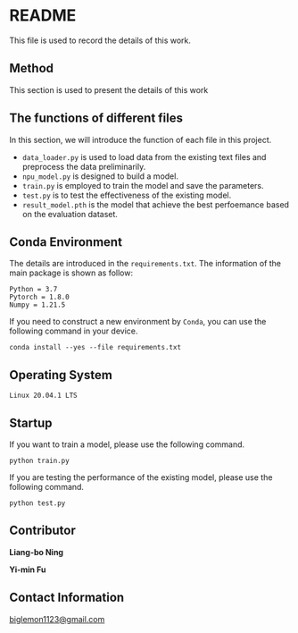 # README
This file is used to record the details of this work.

## Method
This section is used to present the details of this work

## The functions of different files
In this section, we will introduce the function of each file in this project. 
- ```data_loader.py``` is used to load data from the existing text files and preprocess the data preliminarily.
- ```npu_model.py``` is designed to build a model.
- ```train.py``` is employed to train the model and save the parameters.
- ```test.py``` is to test the effectiveness of the existing model. 
- ```result_model.pth``` is the model that achieve the best perfoemance based on the evaluation dataset.

## Conda Environment
The details are introduced in the ```requirements.txt```. The information of the main package is shown as follow:
```
Python = 3.7
Pytorch = 1.8.0
Numpy = 1.21.5
```
If you need to construct a new environment by ```Conda```, you can use the following command in your device.
```
conda install --yes --file requirements.txt
```

## Operating System
```
Linux 20.04.1 LTS
```
## Startup
If you want to train a model, please use the following command.
```
python train.py
```
If you are testing the performance of the existing model, please use the following command.
```
python test.py
```
## Contributor
**Liang-bo Ning**

**Yi-min Fu**

## Contact Information
biglemon1123@gmail.com

